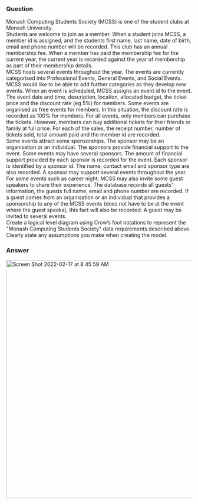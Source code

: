 ### Question
Monash Computing Students Society (MCSS) is one of the student clubs at Monash University.\
Students are welcome to join as a member. When a student joins MCSS, a member id is assigned, and the students first name, last name, date of birth, email and phone number will be recorded. This club has an annual membership fee. When a member has paid the membership fee for the current year, the current year is recorded against the year of membership as part of their membership details.\
MCSS hosts several events throughout the year. The events are currently categorised into Professional Events, General Events, and Social Events. MCSS would like to be able to add further categories as they develop new events. When an event is scheduled, MCSS assigns an event id to the event. The event date and time, description, location, allocated budget, the ticket price and the discount rate (eg 5%) for members. Some events are organised as free events for members. In this situation, the discount rate is recorded as 100% for members. For all events, only members can purchase the tickets. However, members can buy additional tickets for their friends or family at full price. For each of the sales, the receipt number, number of tickets sold, total amount paid and the member id are recorded.\
Some events attract some sponsorships. The sponsor may be an organisation or an individual. The sponsors provide financial support to the event. Some events may have several sponsors. The amount of financial support provided by each sponsor is recorded for the event. Each sponsor is identified by a sponsor id. The name, contact email and sponsor type are also recorded. A sponsor may support several events throughout the year.\
For some events such as career night, MCSS may also invite some guest speakers to share their experience. The database records all guests’ information, the guests full name, email and phone number are recorded. If a guest comes from an organisation or an individual that provides a sponsorship to any of the MCSS events (does not have to be at the event where the guest speaks), this fact will also be recorded. A guest may be invited to several events.\
Create a logical level diagram using Crow’s foot notations to represent the "Monash Computing Students Society" data requirements described above. Clearly state any assumptions you make when creating the model.
### Answer
<img width="644" alt="Screen Shot 2022-02-17 at 8 45 59 AM" src="https://user-images.githubusercontent.com/24580756/154382359-05d01874-0302-418e-9354-425b6555f9be.png">
